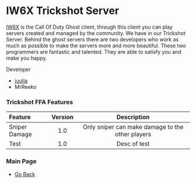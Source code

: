 # IW6X Trickshot Server
[IW6X](https://github.com/XLabsProject/iw6x-client) is the Call Of Duty Ghost client, through this client you can play servers created and managed by the community. We have in our Trickshot Server. Behind the ghost servers there are two developers who work as much as possible to make the servers more and more beautiful. These two programmers are fantastic and talented. They are able to satisfy you and make you happy.

Developer
- [juulia](https://twitter.com/juuI_ia)
- MrReeko

### Trickshot FFA Features
| Feature | Version | Description |
| :------------ |:---------------:|:---------------:|
|Sniper Damage| 1.0 | Only sniper can make damage to the other players|
|Test|1.0| Desc of test|
### Main Page
- [Go Back](https://github.com/DoktorSAS/Sorex/blob/main/README.md)
